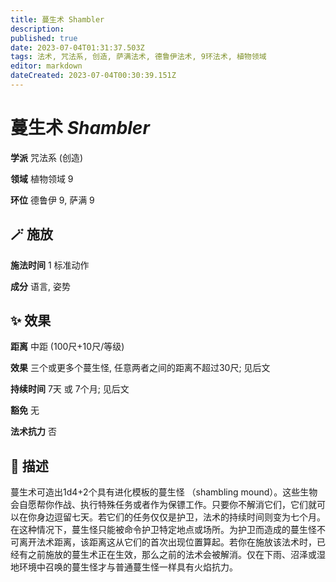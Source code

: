 ```yaml
---
title: 蔓生术 Shambler
description: 
published: true
date: 2023-07-04T01:31:37.503Z
tags: 法术, 咒法系, 创造, 萨满法术, 德鲁伊法术, 9环法术, 植物领域
editor: markdown
dateCreated: 2023-07-04T00:30:39.151Z
---
```


# **蔓生术** *Shambler*

**学派** 咒法系 (创造) 

**领域** 植物领域 9

**环位** 德鲁伊 9, 萨满 9

## 🪄 施放

**施法时间** 1 标准动作

**成分** 语言, 姿势

## ✨ 效果  

**距离** 中距 (100尺+10尺/等级) 

**效果** 三个或更多个蔓生怪, 任意两者之间的距离不超过30尺; 见后文 

**持续时间** 7天 或 7个月; 见后文 

**豁免** 无

**法术抗力** 否

## 📖 描述

蔓生术可造出1d4+2个具有进化模板的蔓生怪 （shambling mound）。这些生物会自愿帮你作战、执行特殊任务或者作为保镖工作。只要你不解消它们，它们就可以在你身边逗留七天。若它们的任务仅仅是护卫，法术的持续时间则变为七个月。在这种情况下，蔓生怪只能被命令护卫特定地点或场所。为护卫而造成的蔓生怪不可离开法术距离，该距离这从它们的首次出现位置算起。若你在施放该法术时，已经有之前施放的蔓生术正在生效，那么之前的法术会被解消。仅在下雨、沼泽或湿地环境中召唤的蔓生怪才与普通蔓生怪一样具有火焰抗力。
    